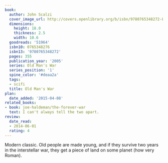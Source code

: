 ```yaml
---
book:
  author: John Scalzi
  cover_image_url: http://covers.openlibrary.org/b/isbn/9780765348272-L.jpg
  dimensions:
    height: 18.0
    thickness: 2.5
    width: 10.6
  goodreads: '51964'
  isbn10: 0765348276
  isbn13: '9780765348272'
  pages: 355
  publication_year: '2005'
  series: Old Man's War
  series_position: '1'
  spine_color: '#deaa2a'
  tags:
  - scifi
  title: Old Man's War
plan:
  date_added: '2015-04-08'
related_books:
- book: joe-haldeman/the-forever-war
  text: I can't always tell the two apart.
review:
  date_read:
  - 2014-06-01
  rating: 4
---
```

Modern classic. Old people are made young, and if they survive two years in the interstellar war, they get a piece of
land on some planet (how very Roman). 
